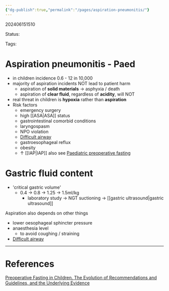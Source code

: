 ```yaml
---
{"dg-publish":true,"permalink":"/pages/aspiration-pneumonitis/"}
---
```



202406151510

Status: 

Tags:

# Aspiration pneumonitis - Paed
- in children incidence 0.6 - 12 in 10,000
- majority of aspiration incidents NOT lead to patient harm
	- aspiration of **solid materials** → asphyxia / death
	- aspiration of **clear fluid**, regardless of __acidity__, will NOT
- real threat in children is **hypoxia** rather than **aspiration**
- Risk factors
	- emergency surgery
	- high [[ASA\|ASA]] status
	- gastrointestinal comorbid conditions
	- laryngospasm
	- NPO violation
	- [Difficult airway](../Medicine/Difficult%20airway.md)
	- gastroesophageal reflux
	- obesity
	- ↑ [[IAP\|IAP]]
also see [Paediatric preoperative fasting](../Knowledge/Part%202/Paed/Paediatric%20preoperative%20fasting.md)

# Gastric fluid content
- 'critical gastric volume'
	- 0.4 → 0.8 → 1.25 → 1.5ml/kg
		- laboratory study → NGT suctioning → [[gastric ultrasound\|gastric ultrasound]]

Aspiration also depends on other things
- lower oesophageal sphincter pressure
- anaesthesia level
	- to avoid coughing / straining
- [Difficult airway](../Knowledge/Medicine/Difficult%20airway.md)





___
# References
[Preoperative Fasting in Children. The Evolution of Recommendations and Guidelines, and the Underlying Evidence](../Reference%20notes/Readwise/Articles/Preoperative%20Fasting%20in%20Children.%20The%20Evolution%20of%20Recommendations%20and%20Guidelines,%20and%20the%20Underlying%20Evidence.md)